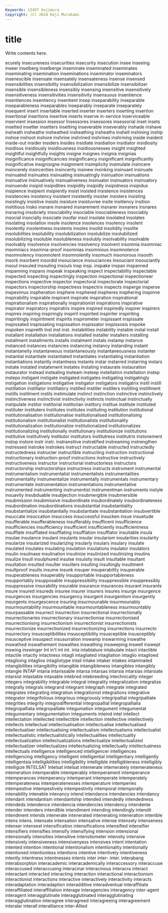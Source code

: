 ```yaml
---
Keywords: 13457 kojimura
Copyright: (C) 2024 Koji Murakami
---
```


# title

Write contents here.



ecurely insecureness insecurities
insecurity insecution insee inseeing inseer inselberg inselberge inseminate inseminated inseminates
inseminating insemination inseminations inseminator inseminators insenescible insensate insensately insensateness insense
insensed insensibilities insensibility insensibilization insensibilize insensibilizer insensible insensibleness insensibly insensing
insensitive insensitively insensitiveness insensitivities insensitivity insensuous insentience insentiences insentiency insentient
insep inseparability inseparable inseparableness inseparables inseparably inseparate inseparately insequent insert
insertable inserted inserter inserters inserting insertion insertional insertions insertive inserts
inserve in-service inserviceable inservient insession insessor Insessores insessores insessorial inset
insets insetted insetter insetters insetting inseverable inseverably inshade inshave insheath
insheathe insheathed insheathing insheaths inshell inshining inship inshoe inshoot inshore
inshrine inshrined inshrines inshrining inside insident inside-out insider insiders insides
insidiate insidiation insidiator insidiosity insidious insidiously insidiousness insidiousnesses insight insighted
insightful insightfully insights insigne insignes insignia insignias insignificance insignificancies insignificancy
insignificant insignificantly insignificative insignisigne insignment insimplicity insimulate insincere insincerely insincerities
insincerity insinew insinking insinuant insinuate insinuated insinuates insinuating insinuatingly insinuation
insinuations insinuative insinuatively insinuativeness insinuator insinuators insinuatory insinuendo insipid insipidities
insipidity insipidly insipidness insipidus insipience insipient insipiently insist insisted insistence
insistences insistencies insistency insistent insistently insister insisters insisting insistingly insistive
insists insisture insistuvree insite insitiency insition insititious Insko insnare insnared
insnarement insnarer insnarers insnares insnaring insobriety insociability insociable insociableness insociably
insocial insocially insociate insofar insol insolate insolated insolates insolating insolation
insole insolence insolences insolency insolent insolently insolentness insolents insoles insolid
insolidity insolite insolubilities insolubility insolubilization insolubilize insolubilized insolubilizing insoluble insolubleness
insolubly insolvability insolvable insolvably insolvence insolvencies insolvency insolvent insomnia insomniac
insomniacs insomnia-proof insomnias insomnious insomnolence insomnolency insomnolent insomnolently insomuch insonorous
insooth insorb insorbent insordid insouciance insouciances insouciant insouciantly insoul insouled
insouling insouls insp insp. inspake inspan inspanned inspanning inspans inspeak
inspeaking inspect inspectability inspectable inspected inspecting inspectingly inspection inspectional inspectioneer
inspections inspective inspector inspectoral inspectorate inspectorial inspectors inspectorship inspectress inspectrix
inspects insperge insperse inspeximus inspheration insphere insphered inspheres insphering inspinne
inspirability inspirable inspirant inspirate inspiration inspirational inspirationalism inspirationally inspirationist inspirations
inspirative inspirator inspiratory inspiratrix inspire inspired inspiredly inspirer inspirers inspires
inspiring inspiringly inspirit inspirited inspiriter inspiriting inspiritingly inspiritment inspirits inspirometer
inspissant inspissate inspissated inspissating inspissation inspissator inspissosis inspoke inspoken inspreith
Inst inst inst. instabilities instability instable instal install installant installation
installations installed installer installers installing installment installments installs instalment instals
instamp instance instanced instances instancies instancing instancy instanding instant instantaneity
instantaneous instantaneously instantaneousness instanter instantial instantiate instantiated instantiates instantiating instantiation
instantiations instantly instantness instants instar instarred instarring instars instate instated
instatement instates instating instaurate instauration instaurator instead instealing insteam insteep
instellatinn instellation instep insteps instigant instigate instigated instigates instigating instigatingly
instigation instigations instigative instigator instigators instigatrix instil instill instillation instillator
instillatory instilled instiller instillers instilling instillment instills instilment instils instimulate
instinct instinction instinctive instinctively instinctiveness instinctivist instinctivity instincts instinctual instinctually
instipulate institor institorial institorian institory institue institute instituted instituter instituters
Institutes institutes instituting institution institutional institutionalisation institutionalise institutionalised institutionalising institutionalism
institutionalist institutionalists institutionality institutionalization institutionalize institutionalized institutionalizes institutionalizing institutionally institutionary
institutionize institutions institutive institutively institutor institutors institutress institutrix instonement instop
instore instr instr. instransitive instratified instreaming instrengthen instressed instroke instrokes
instruct instructable instructed instructedly instructedness instructer instructible instructing instruction instructional
instructionary instruction-proof instructions instructive instructively instructiveness instructor instructorial instructorless instructors
instructorship instructorships instructress instructs instrument instrumental instrumentalism instrumentalist instrumentalists instrumentalities
instrumentality instrumentalize instrumentally instrumentals instrumentary instrumentate instrumentation instrumentations instrumentative instrumented
instrumenting instrumentist instrumentman instruments instyle insuavity insubduable insubjection insubmergible insubmersible
insubmission insubmissive insubordinate insubordinately insubordinateness insubordination insubordinations insubstantial insubstantiality insubstantialize
insubstantially insubstantiate insubstantiation insubvertible insuccate insuccation insuccess insuccessful insucken insue
insuetude insufferable insufferableness insufferably insufficent insufficience insufficiencies insufficiency insufficient insufficiently
insufficientness insufflate insufflated insufflating insufflation insufflator insuitable insula insulae insulance
insulant insulants insular insularism insularities insularity insularize insularized insularizing insularly
insulars insulary insulate insulated insulates insulating insulation insulations insulator insulators
insulin insulinase insulination insulinize insulinized insulinizing insulins insulize Insull insulphured
insulse insulsity insult insultable insultant insultation insulted insulter insulters insulting
insultingly insultment insultproof insults insume insunk insuper insuperability insuperable insuperableness
insuperably insupportable insupportableness insupportably insupposable insuppressibility insuppressible insuppressibly insuppressive insurability
insurable insurance insurances insurant insurants insure insured insureds insuree insurer
insurers insures insurge insurgence insurgences insurgencies insurgency insurgent insurgentism insurgently
insurgents insurgescence insuring insurmounable insurmounably insurmountability insurmountable insurmountableness insurmountably insurpassable
insurrect insurrection insurrectional insurrectionally insurrectionaries insurrectionary insurrectionise insurrectionised insurrectionising insurrectionism
insurrectionist insurrectionists insurrectionize insurrectionized insurrectionizing insurrections insurrecto insurrectory insusceptibilities insusceptibility
insusceptible insusceptibly insusceptive insuspect insusurration inswamp inswarming inswathe inswathed inswathement
inswathes inswathing insweeping inswell inswept inswing inswinger Int in't int
int. inta intablature intabulate intact intactible intactile intactly intactness intagli
intagliated intagliation intaglio intaglioed intaglioing intaglios intagliotype intail intake intaker
intakes intaminated intangibilities intangibility intangible intangibleness intangibles intangibly intangle INTAP
intaria intarissable intarsa intarsas intarsia intarsias intarsiate intarsist intastable intaxable
intebred intebreeding intechnicality integer integers integrability integrable integral integrality integralization
integralize integrally integrals integrand integrant integraph integrate integrated integrates integrating
integration integrationist integrations integrative integrator integrifolious integrious integriously integripallial integripalliate
integrities integrity integrodifferential integropallial Integropallialia Integropalliata integropalliate integumation integument integumental
integumentary integumentation integuments inteind intel intellect intellectation intellected intellectible intellection
intellective intellectively intellects intellectual intellectualisation intellectualise intellectualised intellectualiser intellectualising intellectualism
intellectualisms intellectualist intellectualistic intellectualistically intellectualities intellectuality intellectualization intellectualizations intellectualize intellectualized
intellectualizer intellectualizes intellectualizing intellectually intellectualness intellectuals intelligence intelligenced intelligencer intelligences
intelligencing intelligency intelligent intelligential intelligentiary intelligently intelligentsia intelligibilities intelligibility intelligible
intelligibleness intelligibly intelligize INTELSAT Intelsat intelsat intemerate intemerately intemerateness intemeration
intemperable intemperably intemperament intemperance intemperances intemperancy intemperant intemperate intemperately intemperateness
intemperatenesses intemperature intemperies intempestive intempestively intempestivity intemporal intemporally intenability intenable
intenancy intend intendance intendancies intendancy intendant intendantism intendantship intended intendedly
intendedness intendeds intendence intendencia intendencies intendency intendente intender intenders intendible
intendiment intending intendingly intendit intendment intends intenerate intenerated intenerating inteneration
intenible intens intens. intensate intensation intensative intense intensely intenseness intenser
intensest intensification intensifications intensified intensifier intensifiers intensifies intensify intensifying intension
intensional intensionally intensities intensitive intensitometer intensity intensive intensively intensiveness intensivenyess
intensives intent intentation intented intention intentional intentionalism intentionality intentionally intentioned
intentionless intentions intentive intentively intentiveness intently intentness intentnesses intents inter
inter- inter. interabang interabsorption interacademic interacademically interaccessory interaccuse interaccused interaccusing
interacinar interacinous interacra interact interactant interacted interacting interaction interactional interactionism
interactionist interactions interactive interactively interactivity interacts interadaptation interadaption interadditive interadventual
interaffiliate interaffiliated interaffiliation interage interagencies interagency inter-agent interagent interagglutinate interagglutinated
interagglutinating interagglutination interagree interagreed interagreeing interagreement interalar interall interalliance inter-Allied
